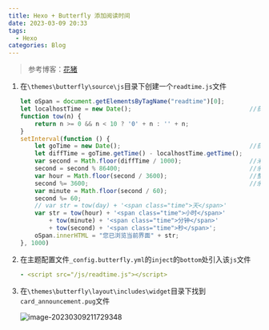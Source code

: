 ```yaml
---
title: Hexo + Butterfly 添加阅读时间
date: 2023-03-09 20:33
tags:
  - Hexo
categories: Blog
---
```

> 参考博客：[花猪](https://cnhuazhu.top/butterfly/2021/02/24/Hexo%E9%AD%94%E6%94%B9/Hexo%E5%A2%9E%E6%B7%BB%E5%85%AC%E5%91%8A%E6%A0%8F%E8%AE%A1%E6%97%B6%E5%99%A8%E5%B0%8F%E9%83%A8%E4%BB%B6/)

1. 在`\themes\butterfly\source\js`目录下创建一个`readtime.js`文件
    ```js
    let oSpan = document.getElementsByTagName("readtime")[0];
    let localhostTime = new Date();                                 //获取页面打开的时间
    function tow(n) {
        return n >= 0 && n < 10 ? '0' + n : '' + n;
    }
    setInterval(function () {
        let goTime = new Date();                                    //获取动态时间
        let diffTime = goTime.getTime() - localhostTime.getTime();
        var second = Math.floor(diffTime / 1000);                   //未来时间距离现在的秒数
        second = second % 86400;                                    //余数代表剩下的秒数；
        var hour = Math.floor(second / 3600);                       //整数部分代表小时；
        second %= 3600;                                             //余数代表 剩下的秒数；
        var minute = Math.floor(second / 60);
        second %= 60;
        // var str = tow(day) + '<span class="time">天</span>'
        var str = tow(hour) + '<span class="time">小时</span>'
            + tow(minute) + '<span class="time">分钟</span>'
            + tow(second) + '<span class="time">秒</span>';
        oSpan.innerHTML = "您已浏览当前界面" + str;
    }, 1000)
    ```

2. 在主题配置文件`_config.butterfly.yml`的`inject`的`bottom`处引入该`js`文件
    ```yaml
    - <script src="/js/readtime.js"></script>
    ```

3. 在`\themes\butterfly\layout\includes\widget`目录下找到`card_announcement.pug`文件

    ![image-20230309211729348](https://images-1311785948.cos.ap-chengdu.myqcloud.com/typora/20230309211731.png)
